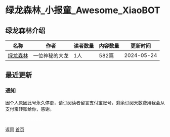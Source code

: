 # 绿龙森林_小报童_Awesome_XiaoBOT

## 绿龙森林介绍
>   
  


|名称|作者|读者数量|内容数量|更新时间|
|---|---|---|---|---|
|[绿龙森林](https://xiaobot.net/p/lvlongsenlin?refer=9c3f1c95-a052-465a-9902-f6d75080262a)|一位神秘的大龙|1人|582篇|2024-05-24|

## 最近更新
### 通知

因个人原因此号永久停更，请订阅读者留言支付宝账号，剩余订阅天数费用我会从支付宝转账给你，感谢。


<a href="https://github.com/Reno9527/awesome-xiaobot" style="color: white; text-decoration: none;">awesome-xiaobot</a>

返回 [首页](../README.md)
